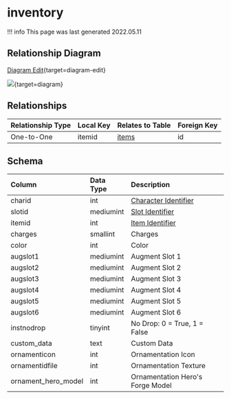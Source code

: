 # inventory

!!! info
	This page was last generated 2022.05.11

## Relationship Diagram

[Diagram Edit](https://mermaid.live/edit#eyJjb2RlIjoiZXJEaWFncmFtXG4gICAgaW52ZW50b3J5IHtcbiAgICAgICAgaW50dW5zaWduZWQgaXRlbWlkXG4gICAgICAgIGludHVuc2lnbmVkIGNoYXJpZFxuICAgIH1cbiAgICBpdGVtcyB7XG4gICAgICAgIGludCBpZFxuICAgIH1cbiAgICBpbnZlbnRvcnkgfHwtLW97IGl0ZW1zIDogT25lLXRvLU9uZVxuXG4iLCJtZXJtYWlkIjp7InRoZW1lIjoiZGVmYXVsdCJ9LCJ1cGRhdGVFZGl0b3IiOnRydWUsImF1dG9TeW5jIjp0cnVlLCJ1cGRhdGVEaWFncmFtIjp0cnVlfQ==){target=diagram-edit}

[![](https://mermaid.ink/img/eyJjb2RlIjoiZXJEaWFncmFtXG4gICAgaW52ZW50b3J5IHtcbiAgICAgICAgaW50dW5zaWduZWQgaXRlbWlkXG4gICAgICAgIGludHVuc2lnbmVkIGNoYXJpZFxuICAgIH1cbiAgICBpdGVtcyB7XG4gICAgICAgIGludCBpZFxuICAgIH1cbiAgICBpbnZlbnRvcnkgfHwtLW97IGl0ZW1zIDogT25lLXRvLU9uZVxuXG4iLCJtZXJtYWlkIjp7InRoZW1lIjoiZGVmYXVsdCJ9LCJ1cGRhdGVFZGl0b3IiOnRydWUsImF1dG9TeW5jIjp0cnVlLCJ1cGRhdGVEaWFncmFtIjp0cnVlfQ==)](https://mermaid.ink/img/eyJjb2RlIjoiZXJEaWFncmFtXG4gICAgaW52ZW50b3J5IHtcbiAgICAgICAgaW50dW5zaWduZWQgaXRlbWlkXG4gICAgICAgIGludHVuc2lnbmVkIGNoYXJpZFxuICAgIH1cbiAgICBpdGVtcyB7XG4gICAgICAgIGludCBpZFxuICAgIH1cbiAgICBpbnZlbnRvcnkgfHwtLW97IGl0ZW1zIDogT25lLXRvLU9uZVxuXG4iLCJtZXJtYWlkIjp7InRoZW1lIjoiZGVmYXVsdCJ9LCJ1cGRhdGVFZGl0b3IiOnRydWUsImF1dG9TeW5jIjp0cnVlLCJ1cGRhdGVEaWFncmFtIjp0cnVlfQ==){target=diagram}

## Relationships

| Relationship Type | Local Key | Relates to Table | Foreign Key |
| :--- | :--- | :--- | :--- |
| One-to-One | itemid | [items](../../schema/items/items.md) | id |


## Schema

| Column | Data Type | Description |
| :--- | :--- | :--- |
| charid | int | [Character Identifier](../../schema/characters/character_data.md) |
| slotid | mediumint | [Slot Identifier](../../../../server/inventory/inventory-slots) |
| itemid | int | [Item Identifier](../../schema/items/items.md) |
| charges | smallint | Charges |
| color | int | Color |
| augslot1 | mediumint | Augment Slot 1 |
| augslot2 | mediumint | Augment Slot 2 |
| augslot3 | mediumint | Augment Slot 3 |
| augslot4 | mediumint | Augment Slot 4 |
| augslot5 | mediumint | Augment Slot 5 |
| augslot6 | mediumint | Augment Slot 6 |
| instnodrop | tinyint | No Drop: 0 = True, 1 = False |
| custom_data | text | Custom Data |
| ornamenticon | int | Ornamentation Icon |
| ornamentidfile | int | Ornamentation Texture |
| ornament_hero_model | int | Ornamentation Hero's Forge Model |

